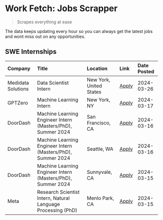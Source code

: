 # Work Fetch: Jobs Scrapper
> Scrapes everything at ease

The data keeps updating every hour so you can always get the latest jobs and wont miss out on any opportunities.

## SWE Internships
<!--START_SECTION:workfetch-->
| Company            | Title                                                        | Location                | Link                                                                                                                                                                                                                                                                     | Date Posted   |
|:-------------------|:-------------------------------------------------------------|:------------------------|:-------------------------------------------------------------------------------------------------------------------------------------------------------------------------------------------------------------------------------------------------------------------------|:--------------|
| Medidata Solutions | Data Scientist Intern                                        | New York, United States | [Apply](https://www.linkedin.com/jobs/view/data-scientist-intern-at-medidata-solutions-3810253704?position=10&pageNum=0&refId=Dl87FsnJW8QaRcSm1ZSBOg%3D%3D&trackingId=i%2F%2FF%2B8sS4yqMjbBbU4HDIA%3D%3D&trk=public_jobs_jserp-result_search-card)                       | 2024-03-26    |
| GPTZero            | Machine Learning Intern                                      | New York, NY            | [Apply](https://www.linkedin.com/jobs/view/machine-learning-intern-at-gptzero-3860723963?position=9&pageNum=0&refId=Dl87FsnJW8QaRcSm1ZSBOg%3D%3D&trackingId=OV3eBIqQzcgiUaZWPGImeg%3D%3D&trk=public_jobs_jserp-result_search-card)                                       | 2024-03-17    |
| DoorDash           | Machine Learning Engineer Intern (Masters/PhD), Summer 2024  | San Francisco, CA       | [Apply](https://www.linkedin.com/jobs/view/machine-learning-engineer-intern-masters-phd-summer-2024-at-doordash-3736457737?position=3&pageNum=0&refId=Dl87FsnJW8QaRcSm1ZSBOg%3D%3D&trackingId=dxHwm2ieiu3xFw%2B3r1vSKw%3D%3D&trk=public_jobs_jserp-result_search-card)   | 2024-03-16    |
| DoorDash           | Machine Learning Engineer Intern (Masters/PhD), Summer 2024  | Seattle, WA             | [Apply](https://www.linkedin.com/jobs/view/machine-learning-engineer-intern-masters-phd-summer-2024-at-doordash-3736455966?position=4&pageNum=0&refId=Dl87FsnJW8QaRcSm1ZSBOg%3D%3D&trackingId=W0Gs0g2yQfi8z9RMRNPBGQ%3D%3D&trk=public_jobs_jserp-result_search-card)     | 2024-03-16    |
| DoorDash           | Machine Learning Engineer Intern (Masters/PhD), Summer 2024  | Sunnyvale, CA           | [Apply](https://www.linkedin.com/jobs/view/machine-learning-engineer-intern-masters-phd-summer-2024-at-doordash-3736454973?position=2&pageNum=0&refId=Dl87FsnJW8QaRcSm1ZSBOg%3D%3D&trackingId=%2BZJpjSewqOxO%2BMrvfSXD2w%3D%3D&trk=public_jobs_jserp-result_search-card) | 2024-03-15    |
| Meta               | Research Scientist Intern, Natural Language Processing (PhD) | Menlo Park, CA          | [Apply](https://www.linkedin.com/jobs/view/research-scientist-intern-natural-language-processing-phd-at-meta-3858718375?position=8&pageNum=0&refId=Dl87FsnJW8QaRcSm1ZSBOg%3D%3D&trackingId=OCtbODJPcU1JC4ZVtTlYTA%3D%3D&trk=public_jobs_jserp-result_search-card)        | 2024-03-15    |
<!--END_SECTION:workfetch-->
